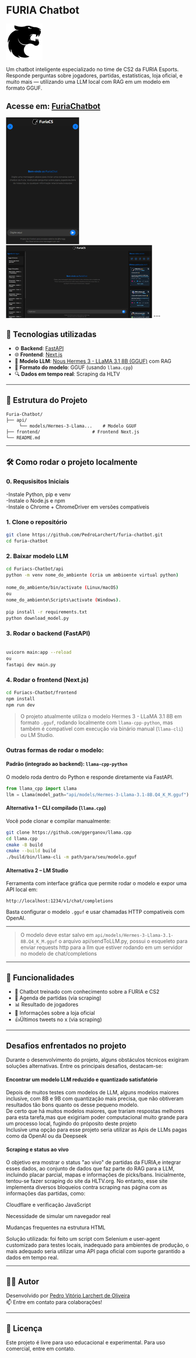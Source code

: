 #  FURIA Chatbot

<img src="assets/Furia.png" alt="FURIA Logo" width="100"/>

Um chatbot inteligente especializado no time de CS2 da FURIA Esports. Responde perguntas sobre jogadores, partidas, estatísticas, loja oficial, e muito mais — utilizando uma LLM local com RAG em um modelo em formato GGUF.

## Acesse em: [FuriaChatbot](http://furiachat.kloresec.io/)

<img src="assets/mobilechat.png" alt="FURIA Logo" width="200"/> 
<img src="assets/chatdesktop.png" alt="FURIA Logo" width="400"/>
---

## 🚀 Tecnologias utilizadas

- ⚙️ **Backend**: [FastAPI](https://fastapi.tiangolo.com/)
- 🌐 **Frontend**: [Next.js](https://nextjs.org/)
- 🧠 **Modelo LLM**: [Nous Hermes 3 - LLaMA 3.1 8B (GGUF)](https://huggingface.co/NousResearch/Hermes-3-Llama-3.1-8B-GGUF) com RAG
- 🧾 **Formato do modelo**: GGUF (usando `llama.cpp`)
- 🔍 **Dados em tempo real**: Scraping da HLTV
  

---

## 📁 Estrutura do Projeto

```
Furia-Chatbot/
├── api/
     └── models/Hermes-3-Llama...    # Modelo GGUF                       
├── frontend/                    # Frontend Next.js
└── README.md
```

---

## 🛠️ Como rodar o projeto localmente
### 0. Requsisitos Iniciais

  -Instale Python, pip e venv<br>
  -Instale o Node.js e npm<br>
  -Instale o Chrome + ChromeDriver em versões compatíveis 

### 1. Clone o repositório

```bash
git clone https://github.com/PedroLarchert/furia-chatbot.git
cd furia-chatbot
```

### 2. Baixar modelo LLM 

```bash
cd Furiacs-Chatbot/api
python -m venv nome_do_ambiente (cria um ambioente virtual python)

nome_do_ambiente/bin/activate (Linux/macOS)
ou
nome_do_ambiente\Scripts\activate (Windows).

pip install -r requirements.txt
python download_model.py

```
### 3. Rodar o backend (FastAPI)

```bash

uvicorn main:app --reload
ou
fastapi dev main.py
```

### 4. Rodar o frontend (Next.js)

```bash
cd Furiacs-Chatbot/frontend
npm install
npm run dev
```

> O projeto atualmente utiliza o modelo Hermes 3 - LLaMA 3.1 8B em formato `.gguf`, rodando localmente com `llama-cpp-python`, mas também é compatível com execução via binário manual (`llama-cli`) ou LM Studio.

###  Outras formas de rodar o modelo:

####  Padrão (integrado ao backend): `llama-cpp-python`

O modelo roda dentro do Python e responde diretamente via FastAPI.

```python
from llama_cpp import Llama
llm = Llama(model_path="api/models/Hermes-3-Llama-3.1-8B.Q4_K_M.gguf")
```

####  Alternativa 1 – CLI compilado (`llama.cpp`)

Você pode clonar e compilar manualmente:

```bash
git clone https://github.com/ggerganov/llama.cpp
cd llama.cpp
cmake -B build
cmake --build build
./build/bin/llama-cli -m path/para/seu/modelo.gguf
```

####  Alternativa 2 – LM Studio

Ferramenta com interface gráfica que permite rodar o modelo e expor uma API local em:
```
http://localhost:1234/v1/chat/completions
```

Basta configurar o modelo `.gguf` e usar chamadas HTTP compatíveis com OpenAI.

---

> O modelo deve estar salvo em `api/models/Hermes-3-Llama-3.1-8B.Q4_K_M.gguf`
> o arquivo api/sendToLLM.py, possui o esqueleto para enviar requests http para a llm que estiver rodando em um servidor no modelo de chat/completions


---

## 📌 Funcionalidades

- 🧠 Chatbot treinado com conhecimento sobre a FURIA e CS2
- 📅 Agenda de partidas (via scraping)
- 📊 Resultado de jogadores
- 🛒 Informações sobre a loja oficial
- 👍Últimos tweets no x (via scraping)

---

## Desafios enfrentados no projeto

Durante o desenvolvimento do projeto, alguns obstáculos técnicos exigiram soluções alternativas. Entre os principais desafios, destacam-se:

#### Encontrar um modelo LLM reduzido e quantizado satisfatório 
Depois de muitos testes com modelos de LLM, alguns modelos maiores inclusive, com 8B e 9B com quantização mais precisa, que não obtiveram resultados tão bons quanto os desse pequeno modelo.<br>
De certo que há muitos modelos maiores, que trariam respostas melhores para esta tarefa,mas que exigiriam poder computacional muito grande para um processo local, fugindo do próposito deste projeto<br>
Inclusive uma opção para esse projeto seria utilizar as Apis de LLMs pagas como da OpenAI ou da Deepseek

#### Scraping e status ao vivo

O objetivo era mostrar o status "ao vivo" de partidas da FURIA,e integrar esses dados, ao conjunto de dados que faz parte do RAG para a LLM, incluindo placar parcial, mapas e informações de picks/bans. Inicialmente, tentou-se fazer scraping do site da HLTV.org. No entanto, esse site implementa diversos bloqueios contra scraping nas página com as informações das partidas, como:

Cloudflare e verificação JavaScript

Necessidade de simular um navegador real

Mudanças frequentes na estrutura HTML

 Solução utilizada: foi feito um script com Selenium e user-agent customizado para testes locais, inadequado para ambientes de produção, o mais adequado seria utilizar uma API paga oficial com suporte garantido a dados em tempo real.

---

## 👨‍💻 Autor

Desenvolvido por [Pedro Vitório Larchert de Oliveira](https://github.com/PedroLarchert)  
📫 Entre em contato para colaborações!

---

## 📄 Licença

Este projeto é livre para uso educacional e experimental. Para uso comercial, entre em contato.
